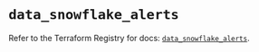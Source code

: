 # `data_snowflake_alerts`

Refer to the Terraform Registry for docs: [`data_snowflake_alerts`](https://registry.terraform.io/providers/snowflake-labs/snowflake/1.0.4/docs/data-sources/alerts).
